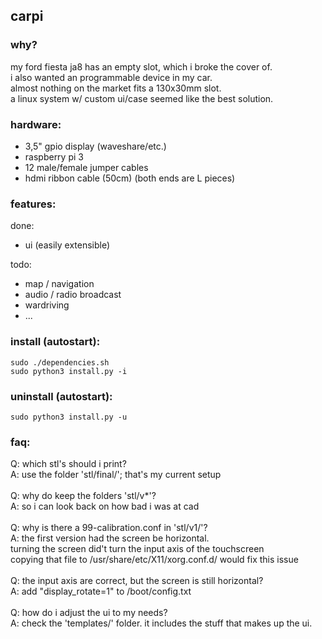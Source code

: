 ## carpi

### why?
my ford fiesta ja8 has an empty slot, which i broke the cover of.<br>
i also wanted an programmable device in my car.<br>
almost nothing on the market fits a 130x30mm slot.<br>
a linux system w/ custom ui/case seemed like the best solution.<br>

### hardware:
- 3,5" gpio display (waveshare/etc.)<br>
- raspberry pi 3<br>
- 12 male/female jumper cables<br>
- hdmi ribbon cable (50cm) (both ends are L pieces)


### features:
done:
- ui (easily extensible)

todo:
- map / navigation
- audio / radio broadcast 
- wardriving
- ...

### install (autostart):
```
sudo ./dependencies.sh
sudo python3 install.py -i
```

### uninstall (autostart):
```
sudo python3 install.py -u
```

### faq:
Q: which stl's should i print?<br>
A: use the folder 'stl/final/'; that's my current setup <br>
<br>
Q: why do keep the folders 'stl/v*'?<br>
A: so i can look back on how bad i was at cad<br> 
<br>
Q: why is there a 99-calibration.conf in 'stl/v1/'?<br>
A: the first version had the screen be horizontal.<br>
turning the screen did't turn the input axis of the touchscreen<br>
copying that file to /usr/share/etc/X11/xorg.conf.d/ would fix this issue<br>
<br>
Q: the input axis are correct, but the screen is still horizontal?<br>
A: add "display_rotate=1" to /boot/config.txt<br>
<br>
Q: how do i adjust the ui to my needs?<br>
A: check the 'templates/' folder. it includes the stuff that makes up the ui.